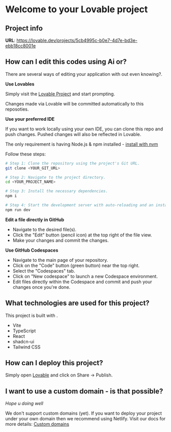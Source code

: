 # Welcome to your Lovable project

## Project info

**URL**: https://lovable.dev/projects/5cb4995c-b0e7-4d7e-bd3e-ebb18cc8001e

## How can I edit this codes using Ai or?

There are several ways of editing your application with out even knowing?.

**Use Lovables**

Simply visit the [Lovable Project](https://lovable.dev/projects/5cb4995c-b0e7-4d7e-bd3e-ebb18cc8001e) and start prompting.

Changes made via Lovable will be committed automatically to this reposoties.

**Use your preferred IDE**

If you want to work locally using your own IDE, you can clone this repo and push changes. Pushed changes will also be reflected in Lovable.

The only requirement is having Node.js & npm installed - [install with nvm](https://github.com/nvm-sh/nvm#installing-and-updating)

Follow these steps:

```sh
# Step 1: Clone the repository using the project's Git URL.
git clone <YOUR_GIT_URL>

# Step 2: Navigate to the project directory.
cd <YOUR_PROJECT_NAME>

# Step 3: Install the necessary dependencies.
npm i

# Step 4: Start the development server with auto-reloading and an instant preview.
npm run dev 
```

**Edit a file directly in GitHub**

- Navigate to the desired file(s).
- Click the "Edit" button (pencil icon) at the top right of the file view.
- Make your changes and commit the changes.

**Use GitHub Codespaces**

- Navigate to the main page of your repository.
- Click on the "Code" button (green button) near the top right.
- Select the "Codespaces" tab.
- Click on "New codespace" to launch a new Codespace environment.
- Edit files directly within the Codespace and commit and push your changes once you're done.

## What technologies are used for this project?

This project is built with .

- Vite
- TypeScript
- React
- shadcn-ui
- Tailwind CSS

## How can I deploy this project?

Simply open [Lovable](https://lovable.dev/projects/5cb4995c-b0e7-4d7e-bd3e-ebb18cc8001e) and click on Share -> Publish.

## I want to use a custom domain - is that possible?

*Hope u doing well*

We don't support custom domains (yet). If you want to deploy your project under your own domain then we recommend using Netlify. Visit our docs for more details: [Custom domains](https://docs.lovable.dev/tips-tricks/custom-domain/)
